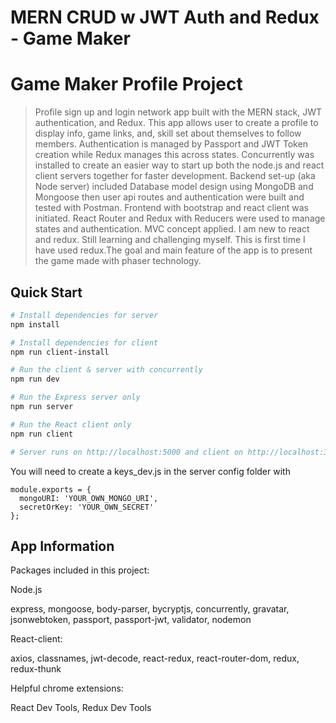 # MERN CRUD w JWT Auth and Redux - Game Maker

# Game Maker Profile Project

> Profile sign up and login network app built with the MERN stack, JWT authentication, and Redux. This app allows user to create a profile
> to display info, game links, and, skill set about themselves to follow members. Authentication is managed by Passport and JWT Token creation while
> Redux manages this across states. Concurrently was installed to create an easier way to start up both the node.js and react client servers together
> for faster development. Backend set-up (aka Node server) included Database model design using MongoDB and Mongoose then user api routes and authentication were built and tested with Postman. Frontend with bootstrap and react client was initiated. React Router and Redux with Reducers were used to
> manage states and authentication. MVC concept applied. I am new to react and redux. Still learning and challenging myself. This is first time I have used redux.The goal and main feature of the app is to present
> the game made with phaser technology.

## Quick Start

```bash
# Install dependencies for server
npm install

# Install dependencies for client
npm run client-install

# Run the client & server with concurrently
npm run dev

# Run the Express server only
npm run server

# Run the React client only
npm run client

# Server runs on http://localhost:5000 and client on http://localhost:3000
```

You will need to create a keys_dev.js in the server config folder with

```
module.exports = {
  mongoURI: 'YOUR_OWN_MONGO_URI',
  secretOrKey: 'YOUR_OWN_SECRET'
};
```

## App Information

Packages included in this project:

Node.js

express,
mongoose,
body-parser,
bycryptjs,
concurrently,
gravatar,
jsonwebtoken,
passport,
passport-jwt,
validator,
nodemon

React-client:

axios,
classnames,
jwt-decode,
react-redux,
react-router-dom,
redux,
redux-thunk

Helpful chrome extensions:

React Dev Tools,
Redux Dev Tools

